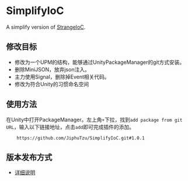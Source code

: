 # SimplifyIoC
A simplify version of [StrangeIoC](https://github.com/strangeioc/strangeioc).
## 修改目标
+ 修改为一个UPM的结构，能够通过UnityPackageManager的git方式安装。
+ 删除MiniJSON，放弃json注入。
+ 主力使用Signal，删除掉Event相关代码。
+ 修改为符合Unity的习惯命名空间
## 使用方法
在Unity中打开PackageManager。左上角`+`下拉，找到`add package from git URL`，输入以下链接地址，点击`add`即可完成插件的添加。
```
    https://github.com/JiphuTzu/SimplifyIoC.git#1.0.1
```

## 版本发布方式
+ [详细说明]()